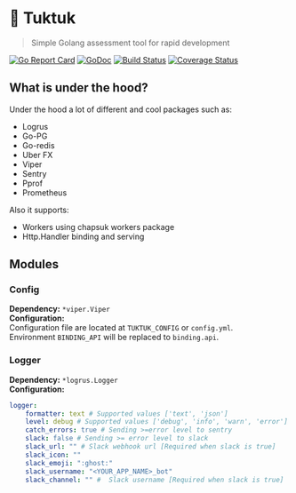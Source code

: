 # 🚌 Tuktuk
> Simple Golang assessment tool for rapid development

[![Go Report Card](https://goreportcard.com/badge/github.com/m1ome/tuktuk)](https://goreportcard.com/report/github.com/m1ome/tuktuk)
[![GoDoc](https://godoc.org/github.com/m1ome/tuktuk?status.svg)](https://godoc.org/github.com/m1ome/tuktuk)
[![Build Status](https://travis-ci.org/m1ome/tuktuk.svg?branch=master)](https://travis-ci.org/m1ome/tuktuk)
[![Coverage Status](https://coveralls.io/repos/github/m1ome/tuktuk/badge.svg?branch=master)](https://coveralls.io/github/m1ome/tuktuk?branch=master)

## What is under the hood?
Under the hood a lot of different and cool packages such as:
- Logrus
- Go-PG
- Go-redis
- Uber FX
- Viper
- Sentry
- Pprof
- Prometheus

Also it supports:
- Workers using chapsuk workers package
- Http.Handler binding and serving

## Modules

### Config
**Dependency:** `*viper.Viper`  
**Configuration:**  
Configuration file are located at `TUKTUK_CONFIG` or `config.yml`.  
Environment `BINDING_API` will be replaced to `binding.api`.  


### Logger
**Dependency:** `*logrus.Logger`  
**Configuration:**
```yaml
logger: 
    formatter: text # Supported values ['text', 'json']
    level: debug # Supported values ['debug', 'info', 'warn', 'error']
    catch_errors: true # Sending >=error level to sentry
    slack: false # Sending >= error level to slack 
    slack_url: "" # Slack webhook url [Required when slack is true]
    slack_icon: ""
    slack_emoji: ":ghost:"
    slack_username: "<YOUR_APP_NAME>_bot"
    slack_channel: "" #  Slack username [Required when slack is true]
``` 
